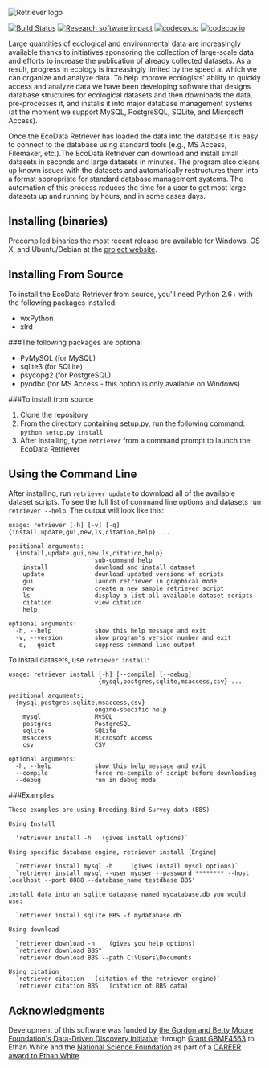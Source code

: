 ![Retriever logo](http://i.imgur.com/M5hhENV.png) 


[![Build Status](https://travis-ci.org/weecology/retriever.png)](https://travis-ci.org/weecology/retriever)
[![Research software impact](http://depsy.org/api/package/pypi/retriever/badge.svg)](http://depsy.org/package/python/retriever)
[![codecov.io](https://codecov.io/github/henrykironde/deletedret/coverage.svg?branch=master)](https://codecov.io/github/henrykironde/deletedret?branch=master)
[![codecov.io](https://codecov.io/github/weecology/retriever/coverage.svg?branch=master)](https://codecov.io/github/weecology/retriever?branch=master)

Large quantities of ecological and environmental data are increasingly available thanks to initiatives sponsoring the collection of large-scale data and efforts to increase the publication of already collected datasets. As a result, progress in ecology is increasingly limited by the speed at which we can organize and analyze data. To help improve ecologists' ability to quickly access and analyze data we have been developing software that designs database structures for ecological datasets and then downloads the data, pre-processes it, and installs it into major database management systems (at the moment we support MySQL, PostgreSQL, SQLite, and Microsoft Access).

Once the EcoData Retriever has loaded the data into the database it is easy to connect to the database using standard tools (e.g., MS Access, Filemaker, etc.).The EcoData Retriever can download and install small datasets in seconds and large datasets in minutes. The program also cleans up known issues with the datasets and automatically restructures them into a format appropriate for standard database management systems. The automation of this process reduces the time for a user to get most large datasets up and running by hours, and in some cases days.

Installing (binaries)
---------------------

Precompiled binaries the most recent release are available for Windows, OS X,
and Ubuntu/Debian at the [project website](http://ecodataretriever.org).


Installing From Source
----------------------

To install the EcoData Retriever from source, you'll need Python 2.6+ with the following packages installed:

* wxPython
* xlrd

###The following packages are optional

* PyMySQL (for MySQL)
* sqlite3 (for SQLite)
* psycopg2 (for PostgreSQL)
* pyodbc (for MS Access - this option is only available on Windows)

###To install from source

1. Clone the repository
2. From the directory containing setup.py, run the following command: ``python setup.py install``
3. After installing, type ``retriever`` from a command prompt to launch the
   EcoData Retriever

Using the Command Line
----------------------
After installing, run `retriever update` to download all of the available dataset scripts.
To see the full list of command line options and datasets run `retriever --help`.
The output will look like this:
```
usage: retriever [-h] [-v] [-q] {install,update,gui,new,ls,citation,help} ...

positional arguments:
  {install,update,gui,new,ls,citation,help}
                        sub-command help
    install             download and install dataset
    update              download updated versions of scripts
    gui                 launch retriever in graphical mode
    new                 create a new sample retriever script
    ls                  display a list all available dataset scripts
    citation            view citation
    help

optional arguments:
  -h, --help            show this help message and exit
  -v, --version         show program's version number and exit
  -q, --quiet           suppress command-line output
```

To install datasets, use `retriever install`:

```
usage: retriever install [-h] [--compile] [--debug]
                         {mysql,postgres,sqlite,msaccess,csv} ...

positional arguments:
  {mysql,postgres,sqlite,msaccess,csv}
                        engine-specific help
    mysql               MySQL
    postgres            PostgreSQL
    sqlite              SQLite
    msaccess            Microsoft Access
    csv                 CSV

optional arguments:
  -h, --help            show this help message and exit
  --compile             force re-compile of script before downloading
  --debug               run in debug mode
```


###Examples
```
These examples are using Breeding Bird Survey data (BBS) 

Using Install

  'retriever install -h   (gives install options)`

Using specific database engine, retriever install {Engine}

  `retriever install mysql -h     (gives install mysql options)`
  `retriever install mysql --user myuser --password ******** --host localhost --port 8888 --database_name testdbase BBS'

install data into an sqlite database named mydatabase.db you would use:

  `retriever install sqlite BBS -f mydatabase.db`

Using download

  `retriever download -h    (gives you help options)
  `retriever download BBS"
  `retriever download BBS --path C:\Users\Documents

Using citation
  `retriever citation   (citation of the retriever engine)`
  `retriever citation BBS   (citation of BBS data)` 
  ```


Acknowledgments
---------------

Development of this software was funded by [the Gordon and Betty Moore
Foundation's Data-Driven Discovery
Initiative](http://www.moore.org/programs/science/data-driven-discovery) through
[Grant GBMF4563](http://www.moore.org/grants/list/GBMF4563) to Ethan White and
the [National Science Foundation](http://nsf.gov/) as part of a [CAREER award to
Ethan White](http://nsf.gov/awardsearch/showAward.do?AwardNumber=0953694).
